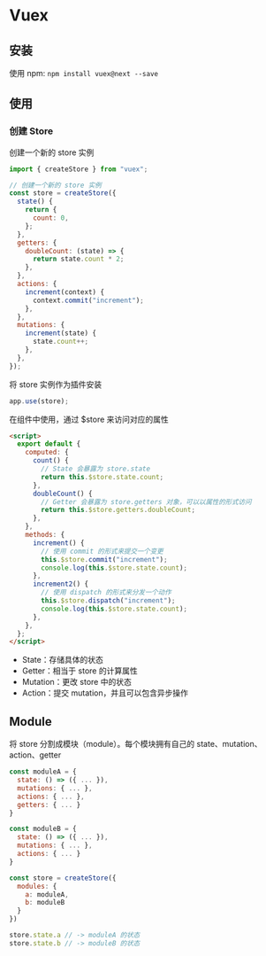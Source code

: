 # Vuex

## 安装

使用 npm: `npm install vuex@next --save`

## 使用

### 创建 Store

创建一个新的 store 实例

```js
import { createStore } from "vuex";

// 创建一个新的 store 实例
const store = createStore({
  state() {
    return {
      count: 0,
    };
  },
  getters: {
    doubleCount: (state) => {
      return state.count * 2;
    },
  },
  actions: {
    increment(context) {
      context.commit("increment");
    },
  },
  mutations: {
    increment(state) {
      state.count++;
    },
  },
});
```

将 store 实例作为插件安装

```js
app.use(store);
```

在组件中使用，通过 $store 来访问对应的属性

```html
<script>
  export default {
    computed: {
      count() {
        // State 会暴露为 store.state
        return this.$store.state.count;
      },
      doubleCount() {
        // Getter 会暴露为 store.getters 对象，可以以属性的形式访问
        return this.$store.getters.doubleCount;
      },
    },
    methods: {
      increment() {
        // 使用 commit 的形式来提交一个变更
        this.$store.commit("increment");
        console.log(this.$store.state.count);
      },
      increment2() {
        // 使用 dispatch 的形式来分发一个动作
        this.$store.dispatch("increment");
        console.log(this.$store.state.count);
      },
    },
  };
</script>
```

- State：存储具体的状态
- Getter：相当于 store 的计算属性
- Mutation：更改 store 中的状态
- Action：提交 mutation，并且可以包含异步操作

## Module

将 store 分割成模块（module）。每个模块拥有自己的 state、mutation、action、getter

```js
const moduleA = {
  state: () => ({ ... }),
  mutations: { ... },
  actions: { ... },
  getters: { ... }
}

const moduleB = {
  state: () => ({ ... }),
  mutations: { ... },
  actions: { ... }
}

const store = createStore({
  modules: {
    a: moduleA,
    b: moduleB
  }
})

store.state.a // -> moduleA 的状态
store.state.b // -> moduleB 的状态
```
